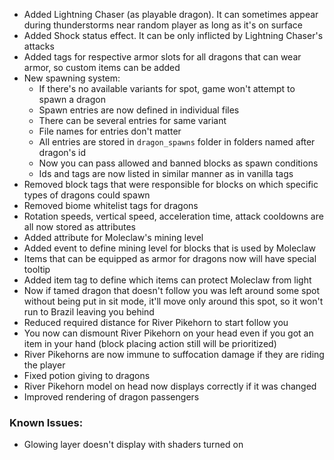 - Added Lightning Chaser (as playable dragon). It can sometimes appear during thunderstorms near random player as long as it's on surface
- Added Shock status effect. It can be only inflicted by Lightning Chaser's attacks
- Added tags for respective armor slots for all dragons that can wear armor, so custom items can be added
- New spawning system:
  - If there's no available variants for spot, game won't attempt to spawn a dragon
  - Spawn entries are now defined in individual files
  - There can be several entries for same variant
  - File names for entries don't matter
  - All entries are stored in `dragon_spawns` folder in folders named after dragon's id
  - Now you can pass allowed and banned blocks as spawn conditions
  - Ids and tags are now listed in similar manner as in vanilla tags
- Removed block tags that were responsible for blocks on which specific types of dragons could spawn
- Removed biome whitelist tags for dragons
- Rotation speeds, vertical speed, acceleration time, attack cooldowns are all now stored as attributes
- Added attribute for Moleclaw's mining level
- Added event to define mining level for blocks that is used by Moleclaw
- Items that can be equipped as armor for dragons now will have special tooltip
- Added item tag to define which items can protect Moleclaw from light
- Now if tamed dragon that doesn't follow you was left around some spot without being put in sit mode, it'll move only around this spot, so it won't run to Brazil leaving you behind
- Reduced required distance for River Pikehorn to start follow you
- You now can dismount River Pikehorn on your head even if you got an item in your hand (block placing action still will be prioritized)
- River Pikehorns are now immune to suffocation damage if they are riding the player
- Fixed potion giving to dragons
- River Pikehorn model on head now displays correctly if it was changed
- Improved rendering of dragon passengers

### Known Issues:
- Glowing layer doesn't display with shaders turned on